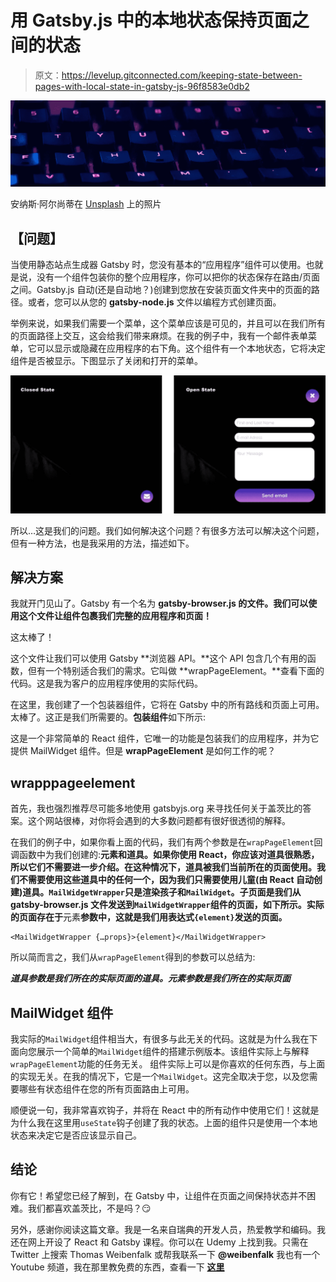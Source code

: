# 用 Gatsby.js 中的本地状态保持页面之间的状态

> 原文：<https://levelup.gitconnected.com/keeping-state-between-pages-with-local-state-in-gatsby-js-96f8583e0db2>

![](img/83784908c9cf50426793de4aa1582b95.png)

安纳斯·阿尔尚蒂在 [Unsplash](https://unsplash.com/search/photos/development-code?utm_source=unsplash&utm_medium=referral&utm_content=creditCopyText) 上的照片

## **【问题】**

当使用静态站点生成器 Gatsby 时，您没有基本的“应用程序”组件可以使用。也就是说，没有一个组件包装你的整个应用程序，你可以把你的状态保存在路由/页面之间。Gatsby.js 自动(还是自动地？)创建到您放在安装页面文件夹中的页面的路径。或者，您可以从您的 **gatsby-node.js** 文件以编程方式创建页面。

举例来说，如果我们需要一个菜单，这个菜单应该是可见的，并且可以在我们所有的页面路径上交互，这会给我们带来麻烦。在我的例子中，我有一个邮件表单菜单，它可以显示或隐藏在应用程序的右下角。这个组件有一个本地状态，它将决定组件是否被显示。下图显示了关闭和打开的菜单。

![](img/bfde044919b1d9d08739d871aeb76448.png)

所以…这是我们的问题。我们如何解决这个问题？有很多方法可以解决这个问题，但有一种方法，也是我采用的方法，描述如下。

## **解决方案**

我就开门见山了。Gatsby 有一个名为 **gatsby-browser.js 的文件。我们可以使用这个文件让组件包裹我们完整的应用程序和页面！**

这太棒了！

这个文件让我们可以使用 Gatsby **浏览器 API。**这个 API 包含几个有用的函数，但有一个特别适合我们的需求。它叫做 **wrapPageElement。**查看下面的代码。这是我为客户的应用程序使用的实际代码。

在这里，我创建了一个包装器组件，它将在 Gatsby 中的所有路线和页面上可用。太棒了。这正是我们所需要的。**包装组件**如下所示:

这是一个非常简单的 React 组件，它唯一的功能是包装我们的应用程序，并为它提供 MailWidget 组件。但是 **wrapPageElement** 是如何工作的呢？

## wrapppageelement

首先，我也强烈推荐尽可能多地使用 gatsbyjs.org 来寻找任何关于盖茨比的答案。这个网站很棒，对你将会遇到的大多数问题都有很好很透彻的解释。

在我们的例子中，如果你看上面的代码，我们有两个参数是在`wrapPageElement`回调函数中为我们创建的:**元素和道具。如果你使用 React，你应该对道具很熟悉，所以它们不需要进一步介绍。在这种情况下，道具被我们当前所在的页面使用。我们不需要使用这些道具中的任何一个，因为我们只需要使用儿童(由 React 自动创建)道具。`MailWidgetWrapper`只是渲染孩子和`MailWidget`。子页面是我们从 **gatsby-browser.js** 文件发送到`MailWidgetWrapper`组件的页面，如下所示。实际的页面存在于**元素**参数中，这就是我们用表达式`{element}`发送的页面。**

```
<MailWidgetWrapper {…props}>{element}</MailWidgetWrapper>
```

所以简而言之，我们从`wrapPageElement`得到的参数可以总结为:

***道具参数是我们所在的实际页面的道具。元素参数是我们所在的实际页面***

## MailWidget 组件

我实际的`MailWidget`组件相当大，有很多与此无关的代码。这就是为什么我在下面向您展示一个简单的`MailWidget`组件的搭建示例版本。该组件实际上与解释`wrapPageElement`功能的任务无关。
组件实际上可以是你喜欢的任何东西，与上面的实现无关。在我的情况下，它是一个`MailWidget`。这完全取决于您，以及您需要哪些有状态组件在您的所有页面路由上可用。

顺便说一句，我非常喜欢钩子，并将在 React 中的所有动作中使用它们！这就是为什么我在这里用`useState`钩子创建了我的状态。上面的组件只是使用一个本地状态来决定它是否应该显示自己。

## 结论

你有它！希望您已经了解到，在 Gatsby 中，让组件在页面之间保持状态并不困难。我们都喜欢盖茨比，不是吗？😏

另外，感谢你阅读这篇文章。我是一名来自瑞典的开发人员，热爱教学和编码。我还在网上开设了 React 和 Gatsby 课程。你可以在 Udemy 上找到我。只需在 Twitter 上搜索 Thomas Weibenfalk 或帮我联系一下 **@weibenfalk**
我也有一个 Youtube 频道，我在那里教免费的东西，查看一下 [**这里**](https://www.youtube.com/channel/UCnnnWy4UTYN258FfVGeXBbg)